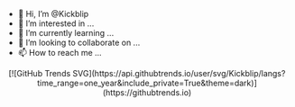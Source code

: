 - 👋 Hi, I’m @Kickblip
- 👀 I’m interested in ...
- 🌱 I’m currently learning ...
- 💞️ I’m looking to collaborate on ...
- 📫 How to reach me ...

<div style="text-align: center;">
  [![GitHub Trends SVG](https://api.githubtrends.io/user/svg/Kickblip/langs?time_range=one_year&include_private=True&theme=dark)](https://githubtrends.io)
</div>

